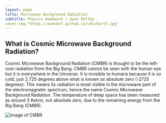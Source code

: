 ```yaml
---
layout: page
title: Microwave Background Radiation
subtitle: Physics Homework | Owen Boffey
cover-img:"https://owenbof.github.io/cdn/Earth.jpg"
---
```


## What is Cosmic Microwave Background Radiation?

Cosmic Microwave Background Radiation (CMBR) is thought to be the left-over radiation from the Big Bang. CMBR cannot be seen with the human eye but it is everywhere in the Universe. It is invisible to humans because it is so cold, just 2.725 degrees above what is known as absolute zero (-2725 degrees). This means its radiation is most visible in the microwave part of the electromagnetic spectrum, hence the name Cosmic Microwave Background Radiation. The temperature of deep space has been measured as around 3 Kelvin, not absolute zero, due to the remaining energy from the Big Bang (CMBR).

<img src="https://owenbof.github.io/cdn/CMBR.png" alt="Image of CMBR">




